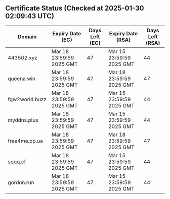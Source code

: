 ## Certificate Status (Checked at 2025-01-30 02:09:43 UTC)
| Domain | Expiry Date (EC) | Days Left (EC) | Expiry Date (RSA) | Days Left (RSA) |
|--------|-------------------|----------------|--------------------|--------------------|
| 443502.xyz | Mar 18 23:59:59 2025 GMT | 47 | Mar 15 23:59:59 2025 GMT | 44 |
| queena.win | Mar 18 23:59:59 2025 GMT | 47 | Mar 18 23:59:59 2025 GMT | 47 |
| fgw2world.buzz | Mar 18 23:59:59 2025 GMT | 47 | Mar 15 23:59:59 2025 GMT | 44 |
| myddns.plus | Mar 18 23:59:59 2025 GMT | 47 | Mar 15 23:59:59 2025 GMT | 44 |
| free4me.pp.ua | Mar 18 23:59:59 2025 GMT | 47 | Mar 18 23:59:59 2025 GMT | 47 |
| sqqq.cf | Mar 18 23:59:59 2025 GMT | 47 | Mar 15 23:59:59 2025 GMT | 44 |
| gordon.run | Mar 18 23:59:59 2025 GMT | 47 | Mar 15 23:59:59 2025 GMT | 44 |
